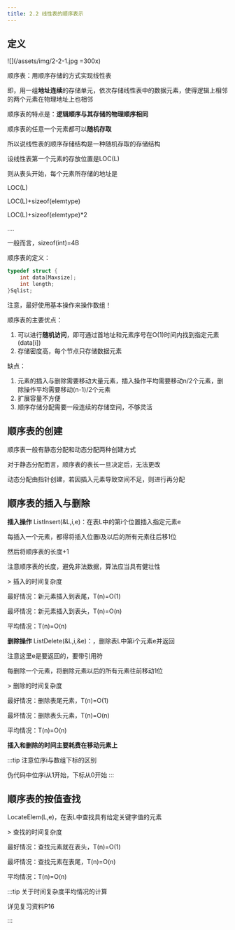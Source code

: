 ```yaml
---
title: 2.2 线性表的顺序表示
---
```

## 定义
![](/assets/img/2-2-1.jpg =300x)

顺序表：用顺序存储的方式实现线性表

即，用一组**地址连续**的存储单元，依次存储线性表中的数据元素，使得逻辑上相邻的两个元素在物理地址上也相邻

顺序表的特点是：**逻辑顺序与其存储的物理顺序相同**

顺序表的任意一个元素都可以**随机存取**

所以说线性表的顺序存储结构是一种随机存取的存储结构

设线性表第一个元素的存放位置是LOC(L)

则从表头开始，每个元素所存储的地址是

LOC(L)

LOC(L)+sizeof(elemtype)

LOC(L)+sizeof(elemtype)*2

....

一般而言，sizeof(int)=4B

顺序表的定义：

```c++
typedef struct {
	int data[Maxsize];
	int length;
}Sqlist;
```

注意，最好使用基本操作来操作数组！


顺序表的主要优点：

1. 可以进行**随机访问**，即可通过首地址和元素序号在O(1)时间内找到指定元素(data[i])
2. 存储密度高，每个节点只存储数据元素
   
缺点：
1. 元素的插入与删除需要移动大量元素，插入操作平均需要移动n/2个元素，删除操作平均需要移动(n-1)/2个元素
2. 扩展容量不方便
3. 顺序存储分配需要一段连续的存储空间，不够灵活
## 顺序表的创建


顺序表一般有静态分配和动态分配两种创建方式

对于静态分配而言，顺序表的表长一旦决定后，无法更改

动态分配由指针创建，若因插入元素导致空间不足，则进行再分配

## 顺序表的插入与删除

**插入操作** ListInsert(&L,i,e)：在表L中的第i个位置插入指定元素e

每插入一个元素，都得将插入位置i及以后的所有元素往后移1位

然后将顺序表的长度+1

注意顺序表的长度，避免非法数据，算法应当具有健壮性

\> 插入的时间复杂度

最好情况：新元素插入到表尾，T(n)=O(1)

最坏情况：新元素插入到表头，T(n)=O(n)

平均情况：T(n)=O(n)

**删除操作** ListDelete(&L,i,&e)：，删除表L中第i个元素e并返回

注意这里e是要返回的，要带引用符

每删除一个元素，将删除元素以后的所有元素往前移动1位
 
\> 删除的时间复杂度


最好情况：删除表尾元素，T(n)=O(1)

最坏情况：删除表头元素，T(n)=O(n)

平均情况：T(n)=O(n)

**插入和删除的时间主要耗费在移动元素上**

:::tip
注意位序i与数组下标的区别

伪代码中位序i从1开始，下标从0开始
:::

## 顺序表的按值查找

LocateElem(L,e)，在表L中查找具有给定关键字值的元素

\> 查找的时间复杂度


最好情况：查找元素就在表头，T(n)=O(1)

最坏情况：查找元素在表尾，T(n)=O(n)

平均情况：T(n)=O(n)

:::tip 关于时间复杂度平均情况的计算

详见复习资料P16

::: 


 
